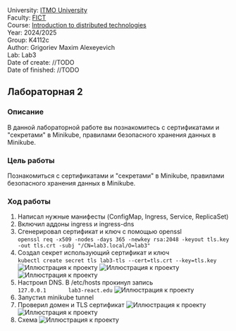 University: [ITMO University](https://itmo.ru/ru/) \
Faculty: [FICT](https://fict.itmo.ru) \
Course: [Introduction to distributed technologies](https://github.com/itmo-ict-faculty/introduction-to-distributed-technologies) \
Year: 2024/2025 \
Group: K4112c \
Author: Grigoriev Maxim Alexeyevich \
Lab: Lab3 \
Date of create: //TODO \
Date of finished: //TODO

## Лабораторная 2

### Описание

В данной лабораторной работе вы познакомитесь с сертификатами и "секретами" в Minikube, правилами безопасного хранения данных в Minikube.

### Цель работы

Познакомиться с сертификатами и "секретами" в Minikube, правилами безопасного хранения данных в Minikube.

### Ход работы

1. Написал нужные манифесты (ConfigMap, Ingress, Service, ReplicaSet)
2. Включил аддоны ingress и ingress-dns
3. Сгенерировал сертификат и ключ с помощью openssl \
`openssl req -x509 -nodes -days 365 -newkey rsa:2048 -keyout tls.key -out tls.crt -subj "/CN=lab3.local/O=lab3"`
4. Создал секрет использующий сертификат и ключ \
`kubectl create secret tls lab3-tls --cert=tls.crt --key=tls.key`
   ![Иллюстрация к проекту](../../../Desktop/lab3/img/1_start.png)
   ![Иллюстрация к проекту](../../../Desktop/lab3/img/2_start.png)
   ![Иллюстрация к проекту](../../../Desktop/lab3/img/3_get_info.png)
5. Настроил DNS. В /etc/hosts прокинул запись \
`127.0.0.1       lab3-react.edu`
   ![Иллюстрация к проекту](../../../Desktop/lab3/img/7_host.png)
6. Запустил minikube tunnel
7. Проверил домен и TLS сертификат
   ![Иллюстрация к проекту](../../../Desktop/lab3/img/4_react_welcome_board.png)
   ![Иллюстрация к проекту](../../../Desktop/lab3/img/5_certificate.png)
8. Схема
   ![Иллюстрация к проекту](../../../Desktop/lab3/img/6_diagram.png)

